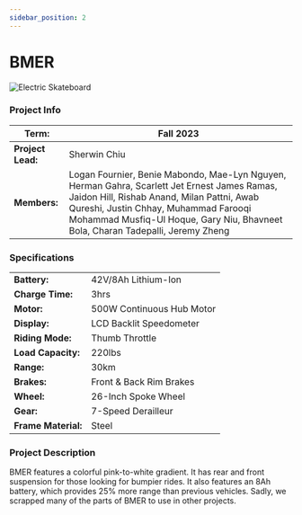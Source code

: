 ```yaml
---
sidebar_position: 2
---
```


# BMER

![Electric Skateboard](./img/electric_skateboard.jpg)

### Project Info

| **Term:** | Fall 2023 |
| -------------------- | --------------------------------------------------------------------------|
| **Project Lead:**       | Sherwin Chiu |
| **Members:** | Logan Fournier, Benie Mabondo, Mae-Lyn Nguyen, Herman Gahra, Scarlett Jet Ernest James Ramas, Jaidon Hill, Rishab Anand, Milan Pattni, Awab Qureshi, Justin Chhay, Muhammad Farooqi Mohammad Musfiq-Ul Hoque, Gary Niu, Bhavneet Bola, Charan Tadepalli, Jeremy Zheng |

### Specifications
| | |
| -------------------- | --------------------------------------------------------------------------|
| **Battery:** | 42V/8Ah Lithium-Ion |
| **Charge Time:** | 3hrs |
| **Motor:** | 500W Continuous Hub Motor |
| **Display:** |  LCD Backlit Speedometer |
| **Riding Mode:** | Thumb Throttle |
| **Load Capacity:** | 220lbs |
| **Range:** | 30km |
| **Brakes:** | Front & Back Rim Brakes |
| **Wheel:** | 26-Inch Spoke Wheel |
| **Gear:** | 7-Speed Derailleur |
| **Frame Material:** | Steel |

### Project Description

BMER features a colorful pink-to-white gradient. It has rear and front suspension for those looking for bumpier rides. It also features an 8Ah battery, which provides 25% more range than previous vehicles. Sadly, we scrapped many of the parts of BMER to use in other projects.